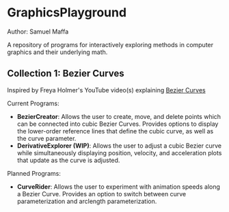 # GraphicsPlayground

Author: Samuel Maffa

A repository of programs for interactively exploring methods in computer graphics and their underlying math.

## Collection 1: Bezier Curves

Inspired by Freya Holmer's YouTube video(s) explaining [Bezier Curves](https://www.youtube.com/watch?v=jvPPXbo87ds)

Current Programs:
- **BezierCreator**: Allows the user to create, move, and delete points which can be connected into cubic Bezier Curves. Provides options to display the lower-order reference lines that define the cubic curve, as well as the curve parameter.
- **DerivativeExplorer (WIP)**: Allows the user to adjust a cubic Bezier curve while simultaneously displaying position, velocity, and acceleration plots that update as the curve is adjusted.

Planned Programs:
- **CurveRider**: Allows the user to experiment with animation speeds along a Bezier Curve. Provides an option to switch between curve parameterization and arclength parameterization.